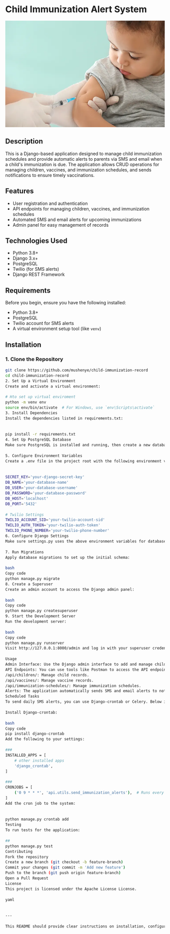 

# Child Immunization Alert System
<img src="Immunization_schedule_720x480.webp">
 
## Description

This is a Django-based application designed to manage child immunization schedules and provide automatic alerts to parents via SMS and email when a child's immunization is due. The application allows CRUD operations for managing children, vaccines, and immunization schedules, and sends notifications to ensure timely vaccinations.

## Features

- User registration and authentication
- API endpoints for managing children, vaccines, and immunization schedules
- Automated SMS and email alerts for upcoming immunizations
- Admin panel for easy management of records

## Technologies Used

- Python 3.8+
- Django 3.x+
- PostgreSQL
- Twilio (for SMS alerts)
- Django REST Framework

## Requirements

Before you begin, ensure you have the following installed:

- Python 3.8+
- PostgreSQL
- Twilio account for SMS alerts
- A virtual environment setup tool (like `venv`)

## Installation

### 1. Clone the Repository

```bash
git clone https://github.com/mushenye/child-immunization-record
cd child-immunization-record
2. Set Up a Virtual Environment
Create and activate a virtual environment:

# Hto set up virtual enviroment
python -m venv env
source env/bin/activate  # For Windows, use `env\Scripts\activate`
3. Install Dependencies
Install the dependencies listed in requirements.txt:


pip install -r requirements.txt
4. Set Up PostgreSQL Database
Make sure PostgreSQL is installed and running, then create a new database and user with the required privileges.

5. Configure Environment Variables
Create a .env file in the project root with the following environment variables:


SECRET_KEY='your-django-secret-key'
DB_NAME='your-database-name'
DB_USER='your-database-username'
DB_PASSWORD='your-database-password'
DB_HOST='localhost'
DB_PORT='5432'

# Twilio Settings
TWILIO_ACCOUNT_SID='your-twilio-account-sid'
TWILIO_AUTH_TOKEN='your-twilio-auth-token'
TWILIO_PHONE_NUMBER='your-twilio-phone-number'
6. Configure Django Settings
Make sure settings.py uses the above environment variables for database and Twilio configuration.

7. Run Migrations
Apply database migrations to set up the initial schema:

bash
Copy code
python manage.py migrate
8. Create a Superuser
Create an admin account to access the Django admin panel:

bash
Copy code
python manage.py createsuperuser
9. Start the Development Server
Run the development server:

bash
Copy code
python manage.py runserver
Visit http://127.0.0.1:8000/admin and log in with your superuser credentials.

Usage
Admin Interface: Use the Django admin interface to add and manage children, vaccines, and immunization schedules.
API Endpoints: You can use tools like Postman to access the API endpoints:
/api/children/: Manage child records.
/api/vaccines/: Manage vaccine records.
/api/immunization-schedules/: Manage immunization schedules.
Alerts: The application automatically sends SMS and email alerts to notify parents about upcoming immunizations.
Scheduled Tasks
To send daily SMS alerts, you can use Django-crontab or Celery. Below is an example setup using Django-crontab:

Install Django-crontab:

bash
Copy code
pip install django-crontab
Add the following to your settings:

###
INSTALLED_APPS = [
    # other installed apps
    'django_crontab',
]

###
CRONJOBS = [
    ('0 9 * * *', 'api.utils.send_immunization_alerts'),  # Runs every day at 9 AM
]
Add the cron job to the system:


python manage.py crontab add
Testing
To run tests for the application:

##
python manage.py test
Contributing
Fork the repository
Create a new branch (git checkout -b feature-branch)
Commit your changes (git commit -m 'Add new feature')
Push to the branch (git push origin feature-branch)
Open a Pull Request
License
This project is licensed under the Apache License License.

yaml


---

This README should provide clear instructions on installation, configuration, usage, and contributing, making it easy for others to set up and work with your project.





